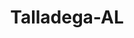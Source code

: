 ---
title: Talladega-AL
slug: talladega-al
f_state:
- cms/state/alabama.md
f_locations:
- cms/payday-loan/advance-america-1172.md
- cms/payday-loan/advance-america-1173.md
- cms/payday-loan/advance-america-1174.md
- cms/payday-loan/approved-cash-advance-4695.md
- cms/payday-loan/cash-express-7155.md
- cms/payday-loan/cash-express-7156.md
- cms/payday-loan/cash-in-a-flash-7638.md
- cms/payday-loan/check-advance-overdraft-svcs-10424.md
- cms/payday-loan/check-into-cash-11507.md
- cms/payday-loan/check-into-cash-11508.md
- cms/payday-loan/check-into-cash-inc-13037.md
- cms/payday-loan/hubbards-realty-19518.md
- cms/payday-loan/money-mart-llc-21574.md
- cms/payday-loan/ronnies-pawn-gun-26082.md
- cms/payday-loan/title-cash-27738.md
updated-on: '2024-05-30T13:41:28.615Z'
created-on: '2024-05-30T13:41:28.615Z'
published-on: '2024-05-30T13:54:32.469Z'
f_city: Talladega
layout: '[city].html'
tags: city
---